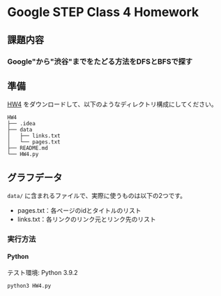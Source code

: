 # Google STEP Class 4 Homework

## 課題内容

### Google"から"渋谷"までをたどる方法をDFSとBFSで探す

## 準備

[HW4](https://drive.google.com/drive/folders/19h_TBTt2OR2JVQtjmxnXGgwWbTAgFT1F?usp=sharing) をダウンロードして、以下のようなディレクトリ構成にしてください。

```
HW4
├── .idea
├── data
│   ├── links.txt
│   └── pages.txt
├── README.md
└── HW4.py
```

## グラフデータ

`data/` に含まれるファイルで、実際に使うものは以下の2つです。

- pages.txt：各ページのidとタイトルのリスト
- links.txt：各リンクのリンク元とリンク先のリスト

### 実行方法

#### Python

テスト環境: Python 3.9.2

```shell
python3 HW4.py
```
